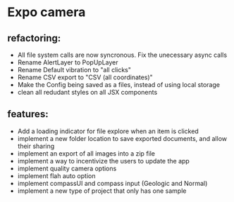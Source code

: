 # Expo camera

## refactoring:
- All file system calls are now syncronous. Fix the unecessary async calls
- Rename AlertLayer to PopUpLayer
- Rename Default vibration to "all clicks"
- Rename CSV export to "CSV (all coordinates)"
- Make the Config being saved as a files, instead of using local storage
- clean all redudant styles on all JSX components

## features:
- Add a loading indicator for file explore when an item is clicked
- implement a new folder location to save exported documents, and allow their sharing
- implement an export of all images into a zip file
- implement a way to incentivize the users to update the app
- implement quality camera options
- implement flah auto option
- implement compassUI and compass input (Geologic and Normal)
- implement a new type of project that only has one sample